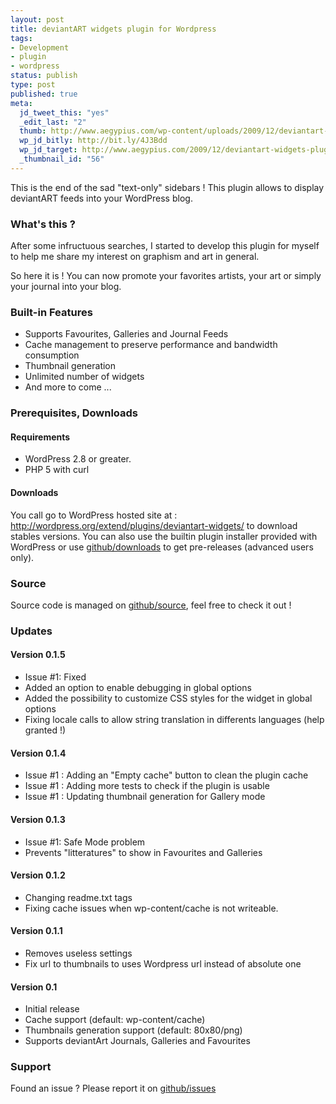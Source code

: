 ```yaml
--- 
layout: post
title: deviantART widgets plugin for Wordpress
tags: 
- Development
- plugin
- wordpress
status: publish
type: post
published: true
meta: 
  jd_tweet_this: "yes"
  _edit_last: "2"
  thumb: http://www.aegypius.com/wp-content/uploads/2009/12/deviantart-widgets.jpg
  wp_jd_bitly: http://bit.ly/4J3Bdd
  wp_jd_target: http://www.aegypius.com/2009/12/deviantart-widgets-plugin-for-wordpress/
  _thumbnail_id: "56"
---
```

This is the end of the sad "text-only" sidebars ! This plugin allows to display deviantART feeds into your WordPress blog.

### What's this ?
After some infructuous searches, I started to develop this plugin for myself to help me share my interest on graphism and art in general.

So here it is ! You can now promote your favorites artists, your art or simply your journal into your blog.

### Built-in Features

 *  Supports Favourites, Galleries and Journal Feeds
 *  Cache management to preserve performance and bandwidth consumption
 *  Thumbnail generation
 *  Unlimited number of widgets
 *  And more to come ...

### Prerequisites, Downloads
#### Requirements

 * WordPress 2.8 or greater.
 * PHP 5 with curl

#### Downloads
You call go to WordPress hosted site at : <a href="http://wordpress.org/extend/plugins/deviantart-widgets/">http://wordpress.org/extend/plugins/deviantart-widgets/</a> to download stables versions. You can also use the builtin plugin installer provided with WordPress or use <a title="deviantART github downloads" href="http://github.com/aegypius/wp-da-widgets/downloads" target="_blank">github/downloads</a> to get pre-releases (advanced users only).

### Source
Source code is managed on <a title="deviantART git repository" href="http://github.com/aegypius/wp-da-widgets" target="_blank">github/source</a>, feel free to check it out !

### Updates
#### Version 0.1.5

 *  Issue #1: Fixed
 *  Added an option to enable debugging in global options
 *  Added the possibility to customize CSS styles for the widget in global options
 *  Fixing locale calls to allow string translation in differents languages (help granted !)

#### Version 0.1.4

 *  Issue #1 : Adding an "Empty cache" button to clean the plugin cache
 *  Issue #1 : Adding more tests to check if the plugin is usable
 *  Issue #1 : Updating thumbnail generation for Gallery mode

#### Version 0.1.3

 *  Issue #1: Safe Mode problem
 *  Prevents "litteratures" to show in Favourites and Galleries

#### Version 0.1.2

 *  Changing readme.txt tags
 *  Fixing cache issues when wp-content/cache is not writeable.

#### Version 0.1.1

 *  Removes useless settings
 *  Fix url to thumbnails to uses Wordpress url instead of absolute one

#### Version 0.1

 *  Initial release
 *  Cache support (default: wp-content/cache)
 *  Thumbnails generation support (default: 80x80/png)
 *  Supports deviantArt Journals, Galleries and Favourites


### Support
Found an issue ? Please report it on <a title="deviantART widgets issue tracker" href="http://github.com/aegypius/wp-da-widgets/issues" target="_blank">github/issues</a>
